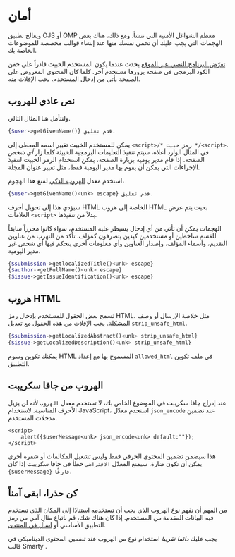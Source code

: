 # أمان

ويعالج تطبيق OJS أو OMP معظم الشواغل الأمنية التي تنشأ. ومع ذلك، هناك بعض الهجمات التي يجب عليك أن تحمي نفسك منها عند إنشاء قوالب مخصصة للموضوعات الخاصة بك.

[تعرّض البرنامج النصي عبر الموقع](https://en.wikipedia.org/wiki/Cross-site_scripting) يحدث عندما يكون المستخدم الخبيث قادراً على حقن الكود البرمجي في صفحة يزورها مستخدم آخر. كلما كان المحتوى المعروض على الصفحة يأتي من إدخال المستخدم، يجب الإفلات منه.

## نص عادي للهروب

ولنتأمل هنا المثال التالي.

```php
{$user->getGivenName()} قدم تعليق.
```

يمكن للمستخدم الخبيث تغيير اسمه المعطى إلى `<script>/* رمز خبيث */<script>`. في المثال الوارد أعلاه، سيتم تنفيذ التعليمات البرمجية الخبيثة كلما زار _أي شخص_ الصفحة. إذا قام مدير يومية بزيارة الصفحة، يمكن استخدام الرمز الخبيث لتنفيذ الإجراءات التي يمكن أن يقوم بها مدير اليومية فقط، مثل تغيير عنوان المجلة.

استخدم معدل [الهروب الذكي](https://www.smarty.net/docs/en/language.modifier.escape.tpl) لمنع هذا الهجوم،

```php
{$user->getGivenName()<unk> escape} قدم تعليق.
```

سيؤدي هذا إلى تحويل أحرف HTML الخاصة إلى هروب HTML بحيث يتم عرض العلامات `<script>` بدلاً من تنفيذها.

الهجمات يمكن أن تأتي من أي إدخال يسيطر عليه المستخدم، سواء كانوا محرراً سابقاً للقسم ساخطين أو مستخدمين كيدين يتصرفون كمؤلف. تأكد من التهرب من عناوين التقديم، وأسماء المؤلف، وإصدار العناوين وأي معلومات أخرى يتحكم فيها أي شخص غير مدير اليومية.

```php
{$submission->getlocalizedTitle()<unk> escape}
{$author->getFullName()<unk> escape}
{$issue->getIssueIdentification()<unk> escape}
```

## هروب HTML

تسمح بعض الحقول للمستخدم بإدخال رمز HTML، مثل خلاصة الإرسال أو وصف المشكلة. يجب الإفلات من هذه الحقول مع تعديل `strip_unsafe_html`.

```php
{$submission->getLocalizedAbstract()<unk> strip_unsafe_html}
{$issue->getLocalizedDescription()<unk> strip_unsafe_html}
```

يمكنك تكوين وسوم HTML المسموح بها مع إعداد `allowed_html` في ملف تكوين التطبيق.

## الهروب من جافا سكريبت

عند إدراج جافا سكريبت في الموضوع الخاص بك، لا تستخدم معدل `الهروب` لأنه لن يزيل الأحرف المناسبة. لاستخدام JavaScript، استخدم معدّل `json_encode` عند تضمين مدخلات المستخدم.

```
<script>
    alert({$userMessage<unk> json_encode<unk> default:""});
</script>
```

هذا سيضمن تضمين المحتوى الحرفي فقط وليس تشغيل المكالمات أو شفرة أخرى يمكن أن تكون ضارة. سيمنع المعدّل `الافتراضي` خطأ في جافا سكريبت إذا كان `{$userMessage}` `فارغًا`.

## كن حذرا، ابقى آمناً

من المهم أن نفهم نوع الهروب الذي يجب أن تستخدمه استنادًا إلى المكان الذي تستخدم فيه البيانات المقدمة من المستخدم. إذا كان هناك شك، قم باتباع مثال آمن من رمز التطبيق الأساسي أو [اسأل في المنتدى](https://forum.pkp.sfu.ca/).

يجب عليك *دائما تقريبا* استخدام نوع من الهروب عند تضمين المحتوى الديناميكي في قالب Smarty .
